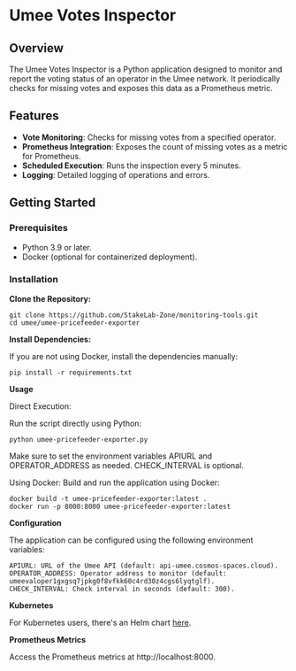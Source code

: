 # Umee Votes Inspector

## Overview

The Umee Votes Inspector is a Python application designed to monitor and report the voting status of an operator in the Umee network. 
It periodically checks for missing votes and exposes this data as a Prometheus metric. 

## Features

- **Vote Monitoring**: Checks for missing votes from a specified operator.
- **Prometheus Integration**: Exposes the count of missing votes as a metric for Prometheus.
- **Scheduled Execution**: Runs the inspection every 5 minutes.
- **Logging**: Detailed logging of operations and errors.

## Getting Started

### Prerequisites

- Python 3.9 or later.
- Docker (optional for containerized deployment).

### Installation

**Clone the Repository:**
   
   ```
   git clone https://github.com/StakeLab-Zone/monitoring-tools.git
   cd umee/umee-pricefeeder-exporter
  ```
    
**Install Dependencies:**

If you are not using Docker, install the dependencies manually:
  ```
  pip install -r requirements.txt
  ```

**Usage**

Direct Execution:

Run the script directly using Python:
  ```
  python umee-pricefeeder-exporter.py
  ```

Make sure to set the environment variables APIURL and OPERATOR_ADDRESS as needed. CHECK_INTERVAL is optional.

Using Docker:
Build and run the application using Docker:

```
docker build -t umee-pricefeeder-exporter:latest .
docker run -p 8000:8000 umee-pricefeeder-exporter:latest
```

**Configuration**

The application can be configured using the following environment variables:

    APIURL: URL of the Umee API (default: api-umee.cosmos-spaces.cloud).
    OPERATOR_ADDRESS: Operator address to monitor (default: umeevaloper1gxgsq7jpkg0f8vfkk60c4rd30z4cgs6lyqtglf).
    CHECK_INTERVAL: Check interval in seconds (default: 300).

**Kubernetes**

For Kubernetes users, there's an Helm chart [here](https://github.com/StakeLab-Zone/StakeLab/tree/main/Charts/umee-pricefeeder-exporter).

**Prometheus Metrics**

Access the Prometheus metrics at http://localhost:8000.
